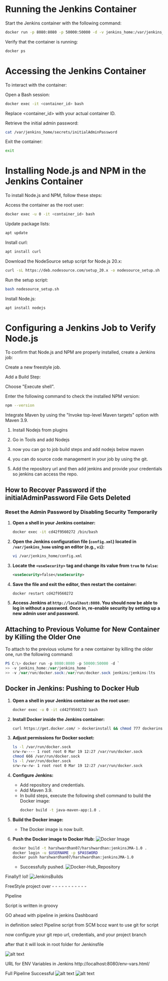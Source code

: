 # Running the Jenkins Container

Start the Jenkins container with the following command:

```bash
docker run -p 8080:8080 -p 50000:50000 -d -v jenkins_home:/var/jenkins_home jenkins/jenkins:lts
```

Verify that the container is running:

```bash
docker ps
```

# Accessing the Jenkins Container

To interact with the container:

Open a Bash session:

```bash
docker exec -it <container_id> bash
```

Replace <container_id> with your actual container ID.

Retrieve the initial admin password:

```bash
cat /var/jenkins_home/secrets/initialAdminPassword
```

Exit the container:

```bash
exit
```

# Installing Node.js and NPM in the Jenkins Container

To install Node.js and NPM, follow these steps:

Access the container as the root user:

```bash
docker exec -u 0 -it <container_id> bash
```

Update package lists:

```bash
apt update
```

Install curl:

```bash
apt install curl
```

Download the NodeSource setup script for Node.js 20.x:

```bash
curl -sL https://deb.nodesource.com/setup_20.x -o nodesource_setup.sh
```

Run the setup script:

```bash
bash nodesource_setup.sh
```

Install Node.js:

```bash
apt install nodejs
```

# Configuring a Jenkins Job to Verify Node.js

To confirm that Node.js and NPM are properly installed, create a Jenkins job:

Create a new freestyle job.

Add a Build Step:

Choose "Execute shell".

Enter the following command to check the installed NPM version:

```bash
npm --version
```

Integrate Maven by using the "Invoke top-level Maven targets" option with Maven 3.9.

1. Install Nodejs from plugins 

2. Go in Tools and add Nodejs

3. now you can go to job build steps and add nodejs below maven 

4. you can do source code management in your job by using the git. 

5. Add the repository url and then add jenkins and provide your credentials so jenkins can access the repo.


## How to Recover Password if the initialAdminPassword File Gets Deleted

### Reset the Admin Password by Disabling Security Temporarily

1. **Open a shell in your Jenkins container:**
    ```bash
    docker exec -it cd42f9560272 /bin/bash
    ```

2. **Open the Jenkins configuration file (`config.xml`) located in `/var/jenkins_home` using an editor (e.g., `vi`):**
    ```bash
    vi /var/jenkins_home/config.xml
    ```

3. **Locate the `<useSecurity>` tag and change its value from `true` to `false`:**
    ```xml
    <useSecurity>false</useSecurity>
    ```

4. **Save the file and exit the editor, then restart the container:**
    ```bash
    docker restart cd42f9560272
    ```

5. **Access Jenkins at `http://localhost:8080`. You should now be able to log in without a password. Once in, re-enable security by setting up a new admin user and password.**


## Attaching to Previous Volume for New Container by Killing the Older One

To attach to the previous volume for a new container by killing the older one, run the following command:

```powershell
PS C:\> docker run -p 8080:8080 -p 50000:50000 -d `
>> -v jenkins_home:/var/jenkins_home `
>> -v /var/run/docker.sock:/var/run/docker.sock jenkins/jenkins:lts
```


## Docker in Jenkins: Pushing to Docker Hub

1. **Open a shell in your Jenkins container as the root user:**
    ```bash
    docker exec -u 0 -it cd42f9560272 bash
    ```

2. **Install Docker inside the Jenkins container:**
    ```bash
    curl https://get.docker.com/ > dockerinstall && chmod 777 dockerinstall && ./dockerinstall
    ```

3. **Adjust permissions for Docker socket:**
    ```bash
    ls -l /var/run/docker.sock
    srw-rw---- 1 root root 0 Mar 19 12:27 /var/run/docker.sock
    chmod 666 /var/run/docker.sock
    ls -l /var/run/docker.sock
    srw-rw-rw- 1 root root 0 Mar 19 12:27 /var/run/docker.sock
    ```

4. **Configure Jenkins:**
    - Add repository and credentials.
    - Add Maven 3.9.
    - In build steps, execute the following shell command to build the Docker image:
        ```bash
        docker build -t java-maven-app:1.0 .
        ```

5. **Build the Docker image:**
    - The Docker image is now built.

6. **Push the Docker image to Docker Hub:**
    ![Docker Image](/assets/Jenkins_DockerImage.png)
    ```bash
    docker build -t harshwardhan07/harshwardhan:jenkinsJMA-1.0 .
    docker login -u $USERNAME -p $PASSWORD
    docker push harshwardhan07/harshwardhan:jenkinsJMA-1.0
    ```

    - Successfully pushed.
    ![Docker-Hub_Repository](/assets/Docker-Hub_Repository.png)


Finally!! lol!
![JenkinsBuilds](/assets/JenkinsBuilds.png)


FreeStyle project over - - - - - - - - - - -



Pipeline

Script is written in groovy

GO ahead with pipeline in jenkins Dashboard

in definition select Pipeline script from SCM bcoz want to use git for script

now configure your git repo url, credentials, and your project branch

after that it will look in root folder for Jenkinsfile

![alt text](/assets/Pipeline_1st.png)

URL for ENV Variables in Jenkins http://localhost:8080/env-vars.html/


Full Pipeline Successful
![alt text](/assets/fullPipelineStageView.png)
![alt text](/assets/Full_Pipeline.png)